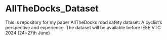 # AllTheDocks_Dataset
This is repository for my paper AllTheDocks road safety dataset: A cyclist’s perspective and experience. The dataset will be available before IEEE VTC 2024 (24~27th June)
